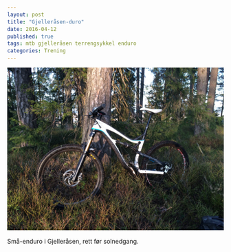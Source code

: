 ```yaml
---
layout: post
title: "Gjelleråsen-duro"
date: 2016-04-12
published: true
tags: mtb gjelleråsen terrengsykkel enduro
categories: Trening
---
```


<img src="/assets/gjeller2.jpg" alt="" />

Små-enduro i Gjelleråsen, rett før solnedgang. 
